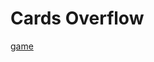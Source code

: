 # Cards Overflow

[game](https://overcasthawk.itch.io/cardsoverflow?secret=6q4Z3qNKL5bdAXWVyQuvo98XUjI)